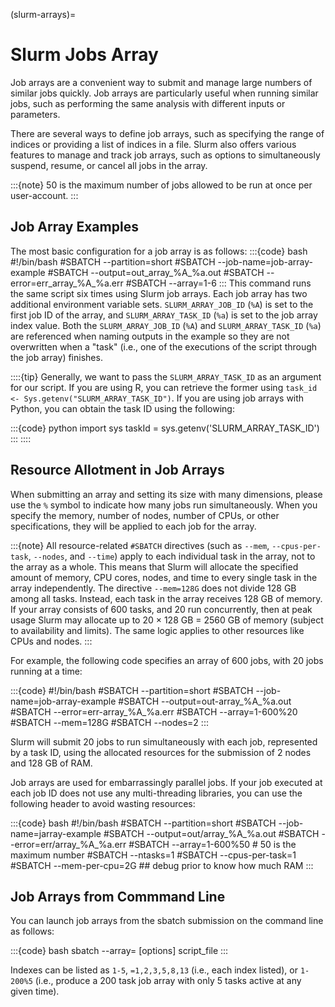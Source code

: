 (slurm-arrays)=
# Slurm Jobs Array

Job arrays are a convenient way to submit and manage large numbers of similar jobs quickly. Job arrays are particularly useful when running similar jobs, such as performing the same analysis with different inputs or parameters.

There are several ways to define job arrays, such as specifying the range of indices or providing a list of indices in a file. Slurm also offers various features to manage and track job arrays, such as options to simultaneously suspend, resume, or cancel all jobs in the array.

:::{note}
50 is the maximum number of jobs allowed to be run at once per user-account.
:::

## Job Array Examples
The most basic configuration for a job array is as follows:
:::{code} bash
#!/bin/bash
#SBATCH --partition=short
#SBATCH --job-name=job-array-example
#SBATCH --output=out_array_%A_%a.out
#SBATCH --error=err_array_%A_%a.err
#SBATCH --array=1-6
:::
This command runs the same script six times using Slurm job arrays. Each job array has two additional environment variable sets. `SLURM_ARRAY_JOB_ID` (`%A`) is set to the first job ID of the array, and `SLURM_ARRAY_TASK_ID` (`%a`) is set to the job array index value. Both the `SLURM_ARRAY_JOB_ID` (`%A`) and `SLURM_ARRAY_TASK_ID` (`%a`) are referenced when naming outputs in the example so they are not overwritten when a "task" (i.e., one of the executions of the script through the job array) finishes.

::::{tip}
Generally, we want to pass the `SLURM_ARRAY_TASK_ID` as an argument for our script. If you are using R, you can retrieve the former using `task_id <- Sys.getenv("SLURM_ARRAY_TASK_ID")`. If you are using job arrays with Python, you can obtain the task ID using the following:

:::{code} python
import sys
taskId = sys.getenv('SLURM_ARRAY_TASK_ID')
:::
::::

## Resource Allotment in Job Arrays 
When submitting an array and setting its size with many dimensions, please use the `%` symbol to indicate how many jobs run simultaneously. When you specify the memory, number of nodes, number of CPUs, or other specifications, they will be applied to each job for the array. 

:::{note}
   All resource-related ``#SBATCH`` directives (such as ``--mem``, ``--cpus-per-task``, ``--nodes``, and ``--time``) apply to each individual task in the array, not to the array as a whole. This means that Slurm will allocate the specified amount of memory, CPU cores, nodes, and time to every single task in the array independently. The directive ``--mem=128G`` does not divide 128 GB among all tasks. Instead, each task in the array receives 128 GB of memory. If your array consists of 600 tasks, and 20 run concurrently, then at peak usage Slurm may allocate up to 20 × 128 GB = 2560 GB of memory (subject to availability and limits). The same logic applies to other resources like CPUs and nodes.
:::

For example, the following code specifies an array of 600 jobs, with 20 jobs running at a time:

:::{code}
#!/bin/bash
#SBATCH --partition=short
#SBATCH --job-name=job-array-example
#SBATCH --output=out-array_%A_%a.out
#SBATCH --error=err-array_%A_%a.err
#SBATCH --array=1-600%20
#SBATCH --mem=128G
#SBATCH --nodes=2
:::

Slurm will submit 20 jobs to run simultaneously with each job, represented by a task ID, using the allocated resources for the submission of 2 nodes and 128 GB of RAM.

Job arrays are used for embarrassingly parallel jobs. If your job executed at each job ID does not use any multi-threading libraries, you can use the following header to avoid wasting resources:

:::{code} bash
#!/bin/bash
#SBATCH --partition=short
#SBATCH --job-name=jarray-example
#SBATCH --output=out/array_%A_%a.out
#SBATCH --error=err/array_%A_%a.err
#SBATCH --array=1-600%50  # 50 is the maximum number
#SBATCH --ntasks=1
#SBATCH --cpus-per-task=1
#SBATCH --mem-per-cpu=2G ## debug prior to know how much RAM
:::

## Job Arrays from Commmand Line

You can launch job arrays from the sbatch submission on the command line as follows:

:::{code} bash
sbatch --array=<indexes> [options] script_file
:::

Indexes can be listed as `1-5`, `=1,2,3,5,8,13` (i.e., each index listed), or `1-200%5` (i.e., produce a 200 task job array with only 5 tasks active at any given time).
